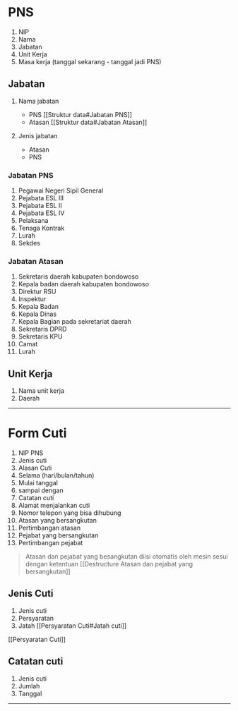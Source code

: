 # PNS
1. NIP
2. Nama
3. Jabatan
3. Unit Kerja
4. Masa kerja (tanggal sekarang - tanggal jadi PNS)

## Jabatan
1. Nama jabatan 
	- PNS [[Struktur data#Jabatan PNS]]
	- Atasan [[Struktur data#Jabatan Atasan]]
	
2. Jenis jabatan
	- Atasan
	- PNS

### Jabatan PNS
1. Pegawai Negeri Sipil General
2. Pejabata ESL III
3. Pejabata ESL II
4. Pejabata ESL IV
5. Pelaksana
6. Tenaga Kontrak
7. Lurah
8. Sekdes

### Jabatan Atasan
1. Sekretaris daerah kabupaten bondowoso
2. Kepala badan daerah kabupaten bondowoso
3. Direktur RSU
4. Inspektur
5. Kepala Badan
6. Kepala Dinas
8. Kepala Bagian pada sekretariat daerah
9. Sekretaris DPRD
10. Sekretaris KPU
11. Camat
12. Lurah

## Unit Kerja
1. Nama unit kerja
2. Daerah

***
# Form Cuti
1. NIP PNS
2. Jenis cuti
3. Alasan Cuti
4. Selama (hari/bulan/tahun)
5. Mulai tanggal
6. sampai dengan
7. Catatan cuti
8. Alamat menjalankan cuti
9. Nomor telepon yang bisa dihubung
10. Atasan yang bersangkutan
11. Pertimbangan atasan
12. Pejabat yang bersangkutan
13. Pertimbangan pejabat

> Atasan dan pejabat yang besangkutan diisi otomatis oleh mesin sesui dengan ketentuan [[Destructure Atasan dan pejabat yang bersangkutan]]

## Jenis Cuti
1. Jenis cuti
2. Persyaratan
3. Jatah [[Persyaratan Cuti#Jatah cuti]]

[[Persyaratan Cuti]]

## Catatan cuti
1. Jenis cuti
2. Jumlah 
3. Tanggal
***


